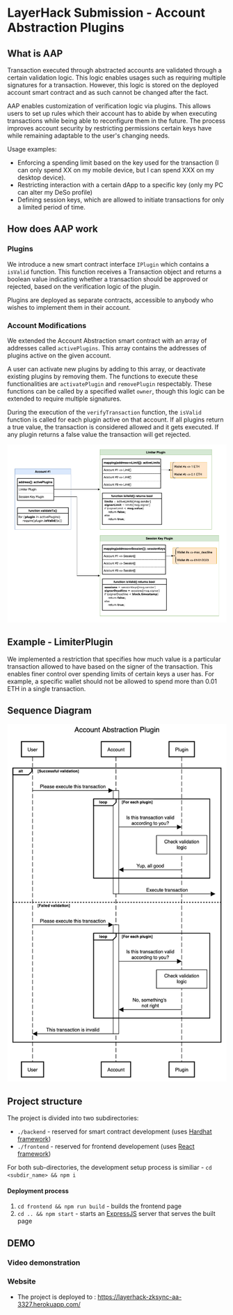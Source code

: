 # LayerHack Submission - Account Abstraction Plugins

## What is AAP

Transaction executed through abstracted accounts are validated through a certain validation logic. This logic enables usages such as requiring multiple signatures for a transaction. However, this logic is stored on the deployed account smart contract and as such cannot be changed after the fact.

AAP enables customization of verification logic via plugins. This allows users to set up rules which their account has to abide by when executing transactions while being able to reconfigure them in the future. The process improves account security by restricting permissions certain keys have while remaining adaptable to the user's changing needs.

Usage examples:

-   Enforcing a spending limit based on the key used for the transaction (I can only spend XX on my mobile device, but I can spend XXX on my desktop device).
-   Restricting interaction with a certain dApp to a specific key (only my PC can alter my DeSo profile)
-   Defining session keys, which are allowed to initiate transactions for only a limited period of time.

## How does AAP work

### Plugins

We introduce a new smart contract interface `IPlugin` which contains a `isValid` function. This function receives a Transaction object and returns a boolean value indicating whether a transaction should be approved or rejected, based on the verification logic of the plugin.

Plugins are deployed as separate contracts, accessible to anybody who wishes to implement them in their account.

### Account Modifications

We extended the Account Abstraction smart contract with an array of addresses called `activePlugins`. This array contains the addresses of plugins active on the given account.

A user can activate new plugins by adding to this array, or deactivate existing plugins by removing them. The functions to execute these functionalities are `activatePlugin` and `removePlugin` respectably. These functions can be called by a specified wallet `owner`, though this logic can be extended to require multiple signatures.

During the execution of the `verifyTransaction` function, the `isValid` function is called for each plugin active on that account. If all plugins return a true value, the transaction is considered allowed and it gets executed. If any plugin returns a false value the transaction will get rejected.

![AAP Object Diagram image](./AAP_Object_Diagram.png)

## Example - LimiterPlugin

We implemented a restriction that specifies how much value is a particular transaction allowed to have based on the signer of the transaction. This enables finer control over spending limits of certain keys a user has. For example, a specific wallet should not be allowed to spend more than 0.01 ETH in a single transaction.

## Sequence Diagram

![AAP Sequence Diagram image](./AAP_Sequence_Diagram.png)

## Project structure

The project is divided into two subdirectories:

-   `./backend` - reserved for smart contract development (uses [Hardhat framework](https://hardhat.org/))
-   `./frontend` - reserved for frontend developement (uses [React framework](https://reactjs.org/))

For both sub-directories, the development setup process is similiar - `cd <subdir_name> && npm i`

#### Deployment process

1. `cd frontend && npm run build` - builds the frontend page
2. `cd .. && npm start` - starts an [ExpressJS](https://expressjs.com/) server that serves the built page

## DEMO

### Video demonstration

### Website

-   The project is deployed to : https://layerhack-zksync-aa-3327.herokuapp.com/
